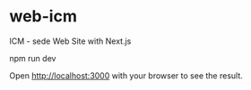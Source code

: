 # web-icm
ICM - sede Web Site with Next.js

npm run dev


Open [http://localhost:3000](http://localhost:3000) with your browser to see the result.
